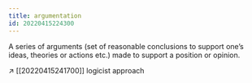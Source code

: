 ```yaml
---
title: argumentation
id: 20220415224300
---
```


A series of arguments (set of reasonable conclusions to support one’s ideas, theories or actions etc.) made to support a position or opinion.

↗︎ [[20220415241700]] logicist approach
